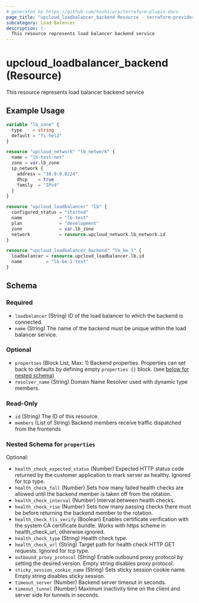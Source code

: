```yaml
---
# generated by https://github.com/hashicorp/terraform-plugin-docs
page_title: "upcloud_loadbalancer_backend Resource - terraform-provider-upcloud"
subcategory: Load Balancer
description: |-
  This resource represents load balancer backend service
---
```


# upcloud_loadbalancer_backend (Resource)

This resource represents load balancer backend service

## Example Usage

```terraform
variable "lb_zone" {
  type    = string
  default = "fi-hel2"
}

resource "upcloud_network" "lb_network" {
  name = "lb-test-net"
  zone = var.lb_zone
  ip_network {
    address = "10.0.0.0/24"
    dhcp    = true
    family  = "IPv4"
  }
}

resource "upcloud_loadbalancer" "lb" {
  configured_status = "started"
  name              = "lb-test"
  plan              = "development"
  zone              = var.lb_zone
  network           = resource.upcloud_network.lb_network.id
}

resource "upcloud_loadbalancer_backend" "lb_be_1" {
  loadbalancer = resource.upcloud_loadbalancer.lb.id
  name         = "lb-be-1-test"
}
```

<!-- schema generated by tfplugindocs -->
## Schema

### Required

- `loadbalancer` (String) ID of the load balancer to which the backend is connected.
- `name` (String) The name of the backend must be unique within the load balancer service.

### Optional

- `properties` (Block List, Max: 1) Backend properties. Properties can set back to defaults by defining empty `properties {}` block. (see [below for nested schema](#nestedblock--properties))
- `resolver_name` (String) Domain Name Resolver used with dynamic type members.

### Read-Only

- `id` (String) The ID of this resource.
- `members` (List of String) Backend members receive traffic dispatched from the frontends

<a id="nestedblock--properties"></a>
### Nested Schema for `properties`

Optional:

- `health_check_expected_status` (Number) Expected HTTP status code returned by the customer application to mark server as healthy. Ignored for tcp type.
- `health_check_fall` (Number) Sets how many failed health checks are allowed until the backend member is taken off from the rotation.
- `health_check_interval` (Number) Interval between health checks.
- `health_check_rise` (Number) Sets how many passing checks there must be before returning the backend member to the rotation.
- `health_check_tls_verify` (Boolean) Enables certificate verification with the system CA certificate bundle. Works with https scheme in health_check_url, otherwise ignored.
- `health_check_type` (String) Health check type.
- `health_check_url` (String) Target path for health check HTTP GET requests. Ignored for tcp type.
- `outbound_proxy_protocol` (String) Enable outbound proxy protocol by setting the desired version. Empty string disables proxy protocol.
- `sticky_session_cookie_name` (String) Sets sticky session cookie name. Empty string disables sticky session.
- `timeout_server` (Number) Backend server timeout in seconds.
- `timeout_tunnel` (Number) Maximum inactivity time on the client and server side for tunnels in seconds.


